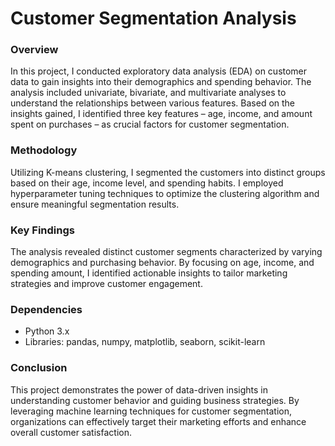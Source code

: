 

# Customer Segmentation Analysis

### Overview
In this project, I conducted exploratory data analysis (EDA) on customer data to gain insights into their demographics and spending behavior. The analysis included univariate, bivariate, and multivariate analyses to understand the relationships between various features. Based on the insights gained, I identified three key features – age, income, and amount spent on purchases – as crucial factors for customer segmentation.

### Methodology
Utilizing K-means clustering, I segmented the customers into distinct groups based on their age, income level, and spending habits. I employed hyperparameter tuning techniques to optimize the clustering algorithm and ensure meaningful segmentation results.

### Key Findings
The analysis revealed distinct customer segments characterized by varying demographics and purchasing behavior. By focusing on age, income, and spending amount, I identified actionable insights to tailor marketing strategies and improve customer engagement.


### Dependencies
- Python 3.x
- Libraries: pandas, numpy, matplotlib, seaborn, scikit-learn

### Conclusion
This project demonstrates the power of data-driven insights in understanding customer behavior and guiding business strategies. By leveraging machine learning techniques for customer segmentation, organizations can effectively target their marketing efforts and enhance overall customer satisfaction.

